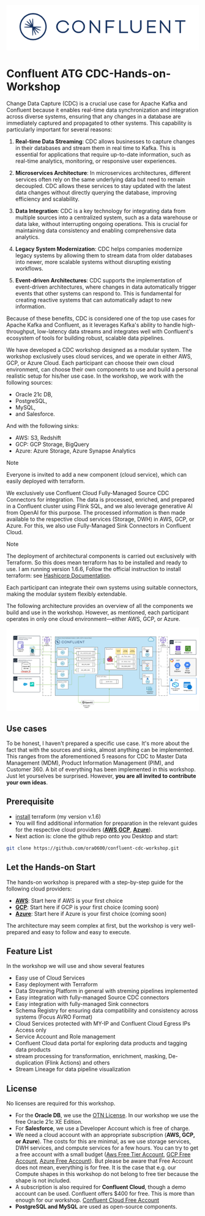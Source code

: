 ![image](img/confluent-logo-300-2.png)

# Confluent ATG CDC-Hands-on-Workshop

Change Data Capture (CDC) is a crucial use case for Apache Kafka and Confluent because it enables real-time data synchronization and integration across diverse systems, ensuring that any changes in a database are immediately captured and propagated to other systems. This capability is particularly important for several reasons:

1. **Real-time Data Streaming**: CDC allows businesses to capture changes in their databases and stream them in real time to Kafka. This is essential for applications that require up-to-date information, such as real-time analytics, monitoring, or responsive user experiences.

2. **Microservices Architecture**: In microservices architectures, different services often rely on the same underlying data but need to remain decoupled. CDC allows these services to stay updated with the latest data changes without directly querying the database, improving efficiency and scalability.

3. **Data Integration**: CDC is a key technology for integrating data from multiple sources into a centralized system, such as a data warehouse or data lake, without interrupting ongoing operations. This is crucial for maintaining data consistency and enabling comprehensive data analytics.

4. **Legacy System Modernization**: CDC helps companies modernize legacy systems by allowing them to stream data from older databases into newer, more scalable systems without disrupting existing workflows.

5. **Event-driven Architectures**: CDC supports the implementation of event-driven architectures, where changes in data automatically trigger events that other systems can respond to. This is fundamental for creating reactive systems that can automatically adapt to new information.

Because of these benefits, CDC is considered one of the top use cases for Apache Kafka and Confluent, as it leverages Kafka's ability to handle high-throughput, low-latency data streams and integrates well with Confluent's ecosystem of tools for building robust, scalable data pipelines.

We have developed a CDC workshop designed as a modular system. The workshop exclusively uses cloud services, and we operate in either AWS, GCP, or Azure Cloud. Each participant can choose their own cloud environment, can choose their own components to use and build a personal realistic setup for his/her use case. In the workshop, we work with the following sources:

* Oracle 21c DB,
* PostgreSQL,
* MySQL,
* and Salesforce.

And with the following sinks:

* AWS: S3, Redshift
* GCP: GCP Storage, BigQuery
* Azure: Azure Storage, Azure Synapse Analytics 

> [!NOTE]
> Everyone is invited to add a new component (cloud service), which can easily deployed with terraform.

We exclusively use Confluent Cloud Fully-Managed Source CDC Connectors for integration. The data is processed, enriched, and prepared in a Confluent cluster using Flink SQL, and we also leverage generative AI from OpenAI for this purpose. The processed information is then made available to the respective cloud services (Storage, DWH) in AWS, GCP, or Azure. For this, we also use Fully-Managed Sink Connectors in Confluent Cloud.

> [!NOTE]
> The deployment of architectural components is carried out exclusively with Terraform. So this does mean terraform has to be installed and ready to use. I am running version 1.6.6,
> Follow the official instruction to install terraform: see [Hashicorp Documentation](https://developer.hashicorp.com/terraform/install).

Each participant can integrate their own systems using suitable connectors, making the modular system flexibly extendable.

The following architecture provides an overview of all the components we build and use in the workshop. However, as mentioned, each participant operates in only one cloud environment—either AWS, GCP, or Azure.

![Workshop Architecture](img/CDC-Workshop-Architecture-ATG.png)

## Use cases

To be honest, I haven't prepared a specific use case. It's more about the fact that with the sources and sinks, almost anything can be implemented. This ranges from the aforementioned 5 reasons for CDC to Master Data Management (MDM), Product Information Management (PIM), and Customer 360. A bit of everything has been implemented in this workshop. Just let yourselves be surprised. 
However, **you are all invited to contribute your own ideas**.

## Prerequisite

* [install](https://developer.hashicorp.com/terraform/tutorials/aws-get-started/install-cli) terraform (my version v.1.6)
* You will find additional information for preparation in the relevant guides for the respective cloud providers ([**AWS**](terraform/aws/README.md),[**GCP**](terraform/gcp/README.md), [**Azure**](terraform/azure/README.md)).
* Next action is: clone the github repo onto you Desktop and start:

```bash
git clone https://github.com/ora0600/confluent-cdc-workshop.git
```

## Let the Hands-on Start

The hands-on workshop is prepared with a step-by-step guide for the following cloud providers:

* [**AWS**](terraform/aws/README.md): Start here if AWS is your first choice
* [**GCP**](terraform/gcp/README.md): Start here if GCP is your first choice (coming soon)
* [**Azure**](terraform/azure/README.md): Start here if Azure is your first choice (coming soon)

The architecture may seem complex at first, but the workshop is very well-prepared and easy to follow and easy to execute.

## Feature List

In the workshop we will use and show several features

* Easy use of Cloud Services
* Easy deployment with Terraform  
* Data Streaming Platform in general with streming pipelines implemented
* Easy integration with fully-managed Source CDC connectors
* Easy integration with fully-managed Sink connectors
* Schema Registry for ensuring data compatibility and consistency across systems (Focus AVRO Format)
* Cloud Services protected with MY-IP and Confluent Cloud Egress IPs Access only
* Service Account and Role management
* Confluent Cloud data portal for exploring data products and tagging data products
* stream processing for transformation, enrichment, masking, De-duplication (Flink Actions) and others
* Stream Lineage for data pipeline visualization

## License

No licenses are required for this workshop.

* For the **Oracle DB**, we use the [OTN License](https://www.oracle.com/downloads/licenses/standard-license.html). In our workshop we use the free Oracle 21c XE Edition.
* For **Salesforce**, we use a Developer Account which is free of charge.
* We need a cloud account with an appropriate subscription (**AWS, GCP, or Azure**). The costs for this are minimal, as we use storage services, DWH services, and compute services for a few hours. You can try to get a free account with a small budget ([Aws Free Tier Account](https://aws.amazon.com/free/), [GCP Free Account](https://cloud.google.com/free/), [Azure Free Account](https://azure.microsoft.com/en-us/pricing/purchase-options/azure-account?icid=azurefreeaccount)). But please be aware that Free Account does not mean, everything is for free. It is the case that e.g. our Compute shapes in this workshop do not belong to free tier because the shape is not included.
* A subscription is also required for **Confluent Cloud**, though a demo account can be used. Confluent offers $400 for free. This is more than enough for our workshop. [Confluent Cloud Free Account](https://www.confluent.io/confluent-cloud/tryfree/)
* **PostgreSQL and MySQL** are used as open-source components.

